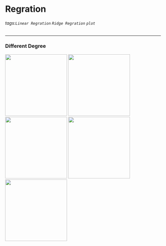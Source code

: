 # Regration
###### tags:`Linear Regration` `Ridge Regration` `plot`
---

### Different Degree

<img src=https://github.com/wewanadi/Linear_Regration/blob/master/picture/b_1.png width="200">
<img src=https://github.com/wewanadi/Linear_Regration/blob/master/picture/ML_HW1(b_5).png width="200">
<img src=https://github.com/wewanadi/Linear_Regration/blob/master/picture/ML_HW1(b_10).png width="200">
<img src=https://github.com/wewanadi/Linear_Regration/blob/master/picture/ML_HW1(b_14).png width="200">
<img src=https://github.com/wewanadi/Linear_Regration/blob/master/picture/ML_HW1(b_20).png width="200">

